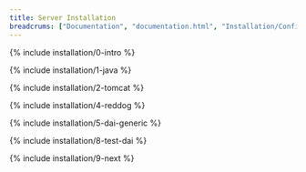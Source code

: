 ```yaml
---
title: Server Installation
breadcrums: ["Documentation", "documentation.html", "Installation/Configuration", "documentation.html#installationconfiguration", "Option 1 - Full Data Access Implementation", "documentation.html#option-1---full-data-access-implementation"]
---
```


{% include installation/0-intro %}

{% include installation/1-java %}

{% include installation/2-tomcat %}



{% include installation/4-reddog %}

{% include installation/5-dai-generic %}





{% include installation/8-test-dai %}

{% include installation/9-next %}

